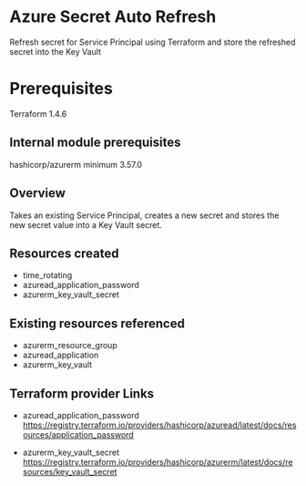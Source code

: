 # Azure Secret Auto Refresh
Refresh secret for Service Principal using Terraform and store the refreshed secret into the Key Vault

# Prerequisites
Terraform 1.4.6

## Internal module prerequisites
hashicorp/azurerm minimum 3.57.0

## Overview
Takes an existing Service Principal, creates a new secret and stores the new secret value into a Key Vault secret.

## Resources created
- time_rotating
- azuread_application_password
- azurerm_key_vault_secret

## Existing resources referenced
- azurerm_resource_group
- azuread_application
- azurerm_key_vault

## Terraform provider Links 
- azuread_application_password
https://registry.terraform.io/providers/hashicorp/azuread/latest/docs/resources/application_password

- azurerm_key_vault_secret
https://registry.terraform.io/providers/hashicorp/azurerm/latest/docs/resources/key_vault_secret